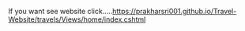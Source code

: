If you want see website click.....https://prakharsri001.github.io/Travel-Website/travels/Views/home/index.cshtml
